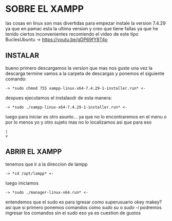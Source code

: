 # SOBRE EL XAMPP
las cosas en linux son mas divertidas para empezar instale la version 7.4.29 ya que en pamac esta la ultima version y creo que tiene fallas ya que he tenido ciertos inconvenientes recomiendo el video de este tipo BuclesUbuntu -> https://youtu.be/gDP69fY8T4o

## INSTALAR

bueno primero descargamos la version que mas nos guste una vez la descarga termine vamos a la carpeta de descargas y ponemos el siguiente comando:

    -> *sudo chmod 755 xampp-linux-x64-7.4.29-1-installer.run* <-

despues ejecutamos el instalaodr de esta manera:

    -> *sudo ./xampp-linux-x64-7.4.29-1-installer.run* <-
 
luego para iniciar es otro asunto... ya que no lo encontraremos en el menu o por lo menos yo y otro sujeto mas no lo localizamos asi que para eso 
    
    |
    v

## ABRIR EL XAMPP
tenemos que  ir a la direccion de lampp

    -> *cd /opt/lampp* <-

luego iniciamos 

    -> *sudo ./manager-linux-x64.run* <-

entendemos que el sudo es para igresar como superusuario okey makey? asi que si primero ponemos comandos como *sudo su* o *sudo -i* 
podremos ingresar los comandos sin el sudo eso ya es cuestion de gustos